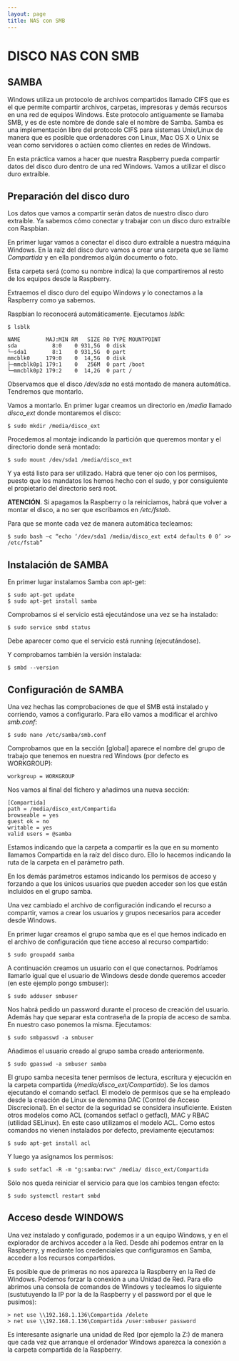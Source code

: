 ```yaml
---
layout: page
title: NAS con SMB
---
```


# DISCO NAS CON SMB

## SAMBA
Windows utiliza un protocolo de archivos compartidos llamado CIFS que es el que permite compartir archivos, carpetas, impresoras y demás recursos en una red de equipos Windows. Este protocolo antiguamente se llamaba SMB, y es de este nombre de donde sale el nombre de Samba. Samba es una implementación libre del protocolo CIFS para sistemas Unix/Linux de manera que es posible que ordenadores con Linux, Mac OS X o Unix se vean como servidores o actúen como clientes en redes de Windows.

En esta práctica vamos a hacer que nuestra Raspberry pueda compartir datos del disco duro dentro de una red Windows. Vamos a utilizar el disco duro extraíble.

## Preparación del disco duro
Los datos que vamos a compartir serán datos de nuestro disco duro extraíble. Ya sabemos cómo conectar y trabajar con un disco duro extraíble con Raspbian.

En primer lugar vamos a conectar el disco duro extraíble a nuestra máquina Windows. En la raíz del disco duro vamos a crear una carpeta que se llame *Compartida* y en ella pondremos algún documento o foto.

Esta carpeta será (como su nombre indica) la que compartiremos al resto de los equipos desde la Raspberry.

Extraemos el disco duro del equipo Windows y lo conectamos a la Raspberry como ya sabemos.

Raspbian lo reconocerá automáticamente. Ejecutamos *lsblk*:

    $ lsblk

    NAME        MAJ:MIN RM   SIZE RO TYPE MOUNTPOINT
    sda           8:0    0 931,5G  0 disk
    └─sda1        8:1    0 931,5G  0 part
    mmcblk0     179:0    0  14,5G  0 disk
    ├─mmcblk0p1 179:1    0   256M  0 part /boot
    └─mmcblk0p2 179:2    0  14,2G  0 part /

Observamos que el disco */dev/sda* no está montado de manera automática. Tendremos que montarlo.

Vamos a montarlo. En primer lugar creamos un directorio en */media* llamado *disco_ext* donde montaremos el disco:

    $ sudo mkdir /media/disco_ext

Procedemos al montaje indicando la partición que queremos montar y el directorio donde será montado:

    $ sudo mount /dev/sda1 /media/disco_ext

Y ya está listo para ser utilizado. Habrá que tener ojo con los permisos, puesto que los mandatos los hemos hecho con el sudo, y por consiguiente el propietario del directorio será root.

**ATENCIÓN**. Si apagamos la Raspberry o la reiniciamos, habrá que volver a montar el disco, a no ser que escribamos en */etc/fstab*.

Para que se monte cada vez de manera automática tecleamos:

    $ sudo bash –c “echo ‘/dev/sda1 /media/disco_ext ext4 defaults 0 0’ >> /etc/fstab”

## Instalación de SAMBA
En primer lugar instalamos Samba con apt-get:

    $ sudo apt-get update     
    $ sudo apt-get install samba

Comprobamos si el servicio está ejecutándose una vez se ha instalado:

    $ sudo service smbd status
Debe aparecer como que el servicio está running (ejecutándose).

Y comprobamos también la versión instalada:

    $ smbd --version

## Configuración de SAMBA
Una vez hechas las comprobaciones de que el SMB está instalado y corriendo, vamos a configurarlo. Para ello vamos a modificar el archivo *smb.conf*:

    $ sudo nano /etc/samba/smb.conf

Comprobamos que en la sección \[global\] aparece el nombre del grupo de trabajo que tenemos en nuestra red Windows (por defecto es WORKGROUP):

    workgroup = WORKGROUP

Nos vamos al final del fichero y añadimos una nueva sección:

    [Compartida]
    path = /media/disco_ext/Compartida
    browseable = yes
    guest ok = no
    writable = yes
    valid users = @samba

Estamos indicando que la carpeta a compartir es la que en su momento llamamos Compartida en la raíz del disco duro. Ello lo hacemos indicando la ruta de la carpeta en el parámetro path.

En los demás parámetros estamos indicando los permisos de acceso y forzando a que los únicos usuarios que pueden acceder son los que están incluidos en el grupo samba.

Una vez cambiado el archivo de configuración indicando el recurso a compartir, vamos a crear los usuarios y grupos necesarios para acceder desde Windows.

En primer lugar creamos el grupo samba que es el que hemos indicado en el archivo de configuración que tiene acceso al recurso compartido:

    $ sudo groupadd samba

A continuación creamos un usuario con el que conectarnos. Podríamos llamarlo igual que el usuario de Windows desde donde queremos acceder (en este ejemplo pongo smbuser):

    $ sudo adduser smbuser

Nos habrá pedido un password durante el proceso de creación del usuario. Además hay que separar esta contraseña de la propia de acceso de samba. En nuestro caso ponemos la misma. Ejecutamos:

    $ sudo smbpasswd -a smbuser

Añadimos el usuario creado al grupo samba creado anteriormente.

    $ sudo gpasswd -a smbuser samba

El grupo samba necesita tener permisos de lectura, escritura y ejecución en la carpeta compartida (*/media/disco_ext/Compartida*). Se los damos ejecutando el comando setfacl. El modelo de permisos que se ha empleado desde la creación de Linux se denomina DAC (Control de Acceso Discrecional). En el sector de la seguridad se considera insuficiente. Existen otros modelos como ACL (comandos setfacl o getfacl), MAC y RBAC (utilidad SELinux). En este caso utilizamos el modelo ACL. Como estos comandos no vienen instalados por defecto, previamente ejecutamos:

    $ sudo apt-get install acl

Y luego ya asignamos los permisos:

    $ sudo setfacl -R -m "g:samba:rwx" /media/ disco_ext/Compartida

Sólo nos queda reiniciar el servicio para que los cambios tengan efecto:

    $ sudo systemctl restart smbd

## Acceso desde WINDOWS
Una vez instalado y configurado, podemos ir a un equipo Windows, y en el explorador de archivos acceder a la Red. Desde ahí podemos entrar en la Raspberry, y mediante los credenciales que configuramos en Samba, acceder a los recursos compartidos.

Es posible que de primeras no nos aparezca la Raspberry en la Red de Windows. Podemos forzar la conexión a una Unidad de Red. Para ello abrimos una consola de comandos de Windows y tecleamos lo siguiente (sustutuyendo la IP por la de la Raspberry y el password por el que le pusimos):

    > net use \\192.168.1.136\Compartida /delete
    > net use \\192.168.1.136\Compartida /user:smbuser password

Es interesante asignarle una unidad de Red (por ejemplo la Z:) de manera que cada vez que arranque el ordenador Windows aparezca la conexión a la carpeta compartida de la Raspberry.

